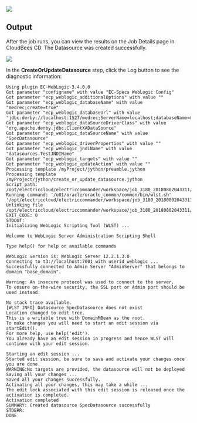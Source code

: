 <img src="../../plugins/EC-WebLogic/images/CreateOrUpdateDatasource/Form.png" />

## Output

After the job runs, you can view the results on the Job Details page in CloudBees CD. The Datasource was created successfully.

<img src="../../plugins/EC-WebLogic/images/CreateOrUpdateDatasource/Summary.png" />

In the <b>CreateOrUpdateDatasource</b> step, click the Log button to see the diagnostic information:

    Using plugin EC-WebLogic-3.4.0.0
    Got parameter "configname" with value "EC-Specs WebLogic Config"
    Got parameter "ecp_weblogic_additionalOptions" with value ""
    Got parameter "ecp_weblogic_databaseName" with value "medrec;create=true"
    Got parameter "ecp_weblogic_databaseUrl" with value "jdbc:derby://localhost:1527/medrec;ServerName=localhost;databaseName=medrec;create=true"
    Got parameter "ecp_weblogic_dataSourceDriverClass" with value "org.apache.derby.jdbc.ClientXADataSource"
    Got parameter "ecp_weblogic_dataSourceName" with value "SpecDatasource"
    Got parameter "ecp_weblogic_driverProperties" with value ""
    Got parameter "ecp_weblogic_jndiName" with value "datasources.TestJNDIName"
    Got parameter "ecp_weblogic_targets" with value ""
    Got parameter "ecp_weblogic_updateAction" with value ""
    Processing template /myProject/jython/preamble.jython
    Processing template /myProject/jython/create_or_update_datasource.jython
    Script path: /opt/electriccloud/electriccommander/workspace/job_3180_20180802043311/exec_257768208601721.jython
    Running command: '/u01/oracle/oracle_common/common/bin/wlst.sh' '/opt/electriccloud/electriccommander/workspace/job_3180_20180802043311/exec_257768208601721.jython'
    Unlinking file /opt/electriccloud/electriccommander/workspace/job_3180_20180802043311/exec_257768208601721.jython
    EXIT_CODE: 0
    STDOUT:
    Initializing WebLogic Scripting Tool (WLST) ...

    Welcome to WebLogic Server Administration Scripting Shell

    Type help() for help on available commands

    WebLogic version is: WebLogic Server 12.2.1.3.0
    Connecting to t3://localhost:7001 with userid weblogic ...
    Successfully connected to Admin Server "AdminServer" that belongs to domain "base_domain".

    Warning: An insecure protocol was used to connect to the server.
    To ensure on-the-wire security, the SSL port or Admin port should be used instead.

    No stack trace available.
    [WLST INFO] Datasource SpecDatasource does not exist
    Location changed to edit tree.
    This is a writable tree with DomainMBean as the root.
    To make changes you will need to start an edit session via startEdit().
    For more help, use help('edit').
    You already have an edit session in progress and hence WLST will
    continue with your edit session.

    Starting an edit session ...
    Started edit session, be sure to save and activate your changes once you are done.
    WARNING:No targets are provided, the datasource will not be deployed
    Saving all your changes ...
    Saved all your changes successfully.
    Activating all your changes, this may take a while ...
    The edit lock associated with this edit session is released once the activation is completed.
    Activation completed
    SUMMARY: Created datasource SpecDatasource successfully
    STDERR:
    DONE
